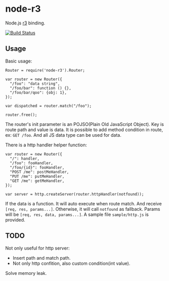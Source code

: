 node-r3
=======

Node.js [r3][r3] binding.

[![Build Status](https://travis-ci.org/othree/node-r3.svg?branch=master)](https://travis-ci.org/othree/node-r3)

Usage
-----

Basic usage:

    Router = require('node-r3').Router;

    var router = new Router({
      "/foo": "data string",
      "/foo/bar": function () {},
      "/foo/bar/qoo": {obj: 1},
    });

    var dispatched = router.match("/foo");

    router.free();

The router's init parameter is an POJSO(Plain Old JavaScript Object). Key is route path and value is data. It is possible to add method condition in route, ex: `GET /foo`. And all JS data type can be used for data.

There is a http handler helper function:

    var router = new Router({
      "/": handler,
      "/foo": fooHandler,
      "/foo/{id}": fooHandler,
      "POST /me": postMeHandler,
      "PUT /me": putMeHandler,
      "GET /me": getMeHandler,
    });

    var server = http.createServer(router.httpHandler(notfound));

If the data is a function. It will auto execute when route match. And receive `[req, res, params...]`. Otherwise, it will call `notfound` as fallback. Params will be `[req, res, data, params...]`. A sample file `sample/http.js` is provided.

TODO
----

Not only useful for http server:

* Insert path and match path.
* Not only http confition, also custom condition(int value).

Solve memory leak.

[r3]:https://github.com/c9s/r3

